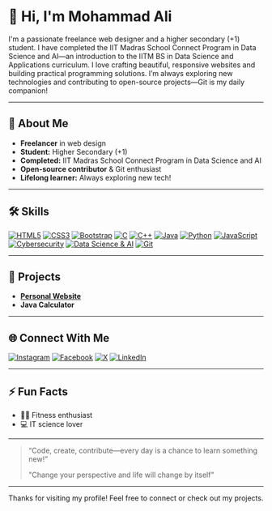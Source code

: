 # 👋 Hi, I'm Mohammad Ali

I'm a passionate freelance web designer and a higher secondary (+1) student. I have completed the IIT Madras School Connect Program in Data Science and AI—an introduction to the IITM BS in Data Science and Applications curriculum. I love crafting beautiful, responsive websites and building practical programming solutions. I’m always exploring new technologies and contributing to open-source projects—Git is my daily companion!

---

## 🚀 About Me
- **Freelancer** in web design
- **Student:** Higher Secondary (+1)
- **Completed:** IIT Madras School Connect Program in Data Science and AI
- **Open-source contributor** & Git enthusiast
- **Lifelong learner:** Always exploring new tech!

---

## 🛠️ Skills

[![HTML5](https://img.shields.io/badge/HTML5-E34F26?style=for-the-badge&logo=html5&logoColor=white)](#)
[![CSS3](https://img.shields.io/badge/CSS3-1572B6?style=for-the-badge&logo=css3&logoColor=white)](#)
[![Bootstrap](https://img.shields.io/badge/Bootstrap-7952B3?style=for-the-badge&logo=bootstrap&logoColor=white)](#)
[![C](https://img.shields.io/badge/C-00599C?style=for-the-badge&logo=c&logoColor=white)](#)
[![C++](https://img.shields.io/badge/C%2B%2B-00599C?style=for-the-badge&logo=c%2B%2B&logoColor=white)](#)
[![Java](https://img.shields.io/badge/Java-007396?style=for-the-badge&logo=java&logoColor=white)](#)
[![Python](https://img.shields.io/badge/Python-3776AB?style=for-the-badge&logo=python&logoColor=white)](#)
[![JavaScript](https://img.shields.io/badge/JavaScript-F7DF1E?style=for-the-badge&logo=javascript&logoColor=black)](#)
[![Cybersecurity](https://img.shields.io/badge/Cyber_Security-00C7B7?style=for-the-badge&logo=hackthebox&logoColor=white)](#)
[![Data Science & AI](https://img.shields.io/badge/Data_Science_&_AI-FF6F00?style=for-the-badge&logo=google-analytics&logoColor=white)](#)
[![Git](https://img.shields.io/badge/Git-F05032?style=for-the-badge&logo=git&logoColor=white)](#)

---

## 🌟 Projects

- **[Personal Website](https://mohammadaliat.github.io)**
- **Java Calculator**

---

## 🌐 Connect With Me

[![Instagram](https://img.shields.io/badge/Instagram-E4405F?style=for-the-badge&logo=instagram&logoColor=white)](https://instagram.com/mohammad_ali.at)
[![Facebook](https://img.shields.io/badge/Facebook-1877F2?style=for-the-badge&logo=facebook&logoColor=white)](https://facebook.com/mohammadali.web)
[![X](https://img.shields.io/badge/X-000000?style=for-the-badge&logo=x&logoColor=white)](https://x.com/mohammad_ali_at)
[![LinkedIn](https://img.shields.io/badge/LinkedIn-0A66C2?style=for-the-badge&logo=linkedin&logoColor=white)](https://www.linkedin.com/in/mohammadaliat/)<!-- Add username or link --><!-- Add username or link -->

---

## ⚡ Fun Facts
- 🏋️‍♂️ Fitness enthusiast
- 💻 IT science lover

---

> “Code, create, contribute—every day is a chance to learn something new!”
>
>  "Change your perspective and life will change by itself"

---

Thanks for visiting my profile! Feel free to connect or check out my projects.
